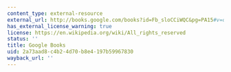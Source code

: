 ```yaml
---
content_type: external-resource
external_url: http://books.google.com/books?id=Fb_sloCCiWQC&pg=PA15#v=onepage
has_external_license_warning: true
license: https://en.wikipedia.org/wiki/All_rights_reserved
status: ''
title: Google Books
uid: 2a73aad8-c4b2-4d70-b8e4-197b59967830
wayback_url: ''
---
```


